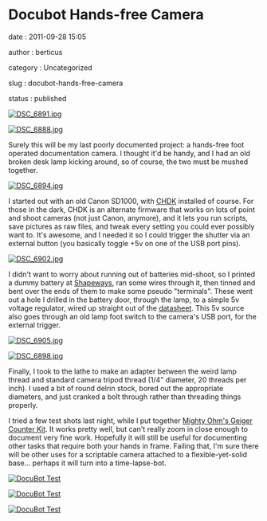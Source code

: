Docubot Hands-free Camera
=========================

date
:   2011-09-28 15:05

author
:   berticus

category
:   Uncategorized

slug
:   docubot-hands-free-camera

status
:   published

[![DSC\_6891.jpg](http://farm7.static.flickr.com/6080/6077141844_89382e76c4.jpg)](http://www.flickr.com/photos/bert_m_b/6077141844/)

[![DSC\_6888.jpg](http://farm7.static.flickr.com/6181/6077135434_f0893c06a4.jpg)](http://www.flickr.com/photos/bert_m_b/6077135434/)

Surely this will be my last poorly documented project: a hands-free foot
operated documentation camera. I thought it'd be handy, and I had an old
broken desk lamp kicking around, so of course, the two must be mushed
together.

[![DSC\_6894.jpg](http://farm7.static.flickr.com/6190/6077147088_4b3c84db77.jpg)](http://www.flickr.com/photos/bert_m_b/6077147088/)

I started out with an old Canon SD1000, with
[CHDK](http://chdk.wikia.com/wiki/CHDK) installed of course. For those
in the dark, CHDK is an alternate firmware that works on lots of point
and shoot cameras (not just Canon, anymore), and it lets you run
scripts, save pictures as raw files, and tweak every setting you could
ever possibly want to. It's awesome, and I needed it so I could trigger
the shutter via an external button (you basically toggle +5v on one of
the USB port pins).

[![DSC\_6902.jpg](http://farm7.static.flickr.com/6205/6076628007_f98976013f.jpg)](http://www.flickr.com/photos/bert_m_b/6076628007/)

I didn't want to worry about running out of batteries mid-shoot, so I
printed a dummy battery at [Shapeways](http://www.shapeways.com/), ran
some wires through it, then tinned and bent over the ends of them to
make some pseudo "terminals". These went out a hole I drilled in the
battery door, through the lamp, to a simple 5v voltage regulator, wired
up straight out of the
[datasheet](http://www.national.com/ds/LM/LM109.pdf). This 5v source
also goes through an old lamp foot switch to the camera's USB port, for
the external trigger.

[![DSC\_6905.jpg](http://farm7.static.flickr.com/6187/6077171350_06cb8350d0.jpg)](http://www.flickr.com/photos/bert_m_b/6077171350/)

[![DSC\_6898.jpg](http://farm7.static.flickr.com/6061/6076615413_b204a847f4.jpg)](http://www.flickr.com/photos/bert_m_b/6076615413/)

Finally, I took to the lathe to make an adapter between the weird lamp
thread and standard camera tripod thread (1/4" diameter, 20 threads per
inch). I used a bit of round delrin stock, bored out the appropriate
diameters, and just cranked a bolt through rather than threading things
properly.

I tried a few test shots last night, while I put together [Mighty Ohm's
Geiger Counter Kit](http://mightyohm.com/blog/products/geiger-counter/).
It works pretty well, but can't really zoom in close enough to document
very fine work. Hopefully it will still be useful for documenting other
tasks that require both your hands in frame. Failing that, I'm sure
there will be other uses for a scriptable camera attached to a
flexible-yet-solid base... perhaps it will turn into a time-lapse-bot.

[![DocuBot
Test](http://farm7.static.flickr.com/6145/6190437602_041ccdbf22.jpg)](http://www.flickr.com/photos/bert_m_b/6190437602/)

[![DocuBot
Test](http://farm7.static.flickr.com/6145/6190437602_041ccdbf22.jpg)](http://www.flickr.com/photos/bert_m_b/6190437602/)

[![DocuBot
Test](http://farm7.static.flickr.com/6145/6190437602_041ccdbf22.jpg)](http://www.flickr.com/photos/bert_m_b/6190437602/)
